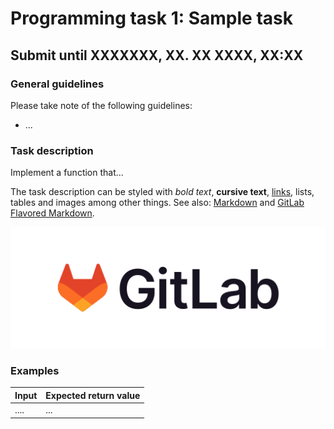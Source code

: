 # Programming task 1: Sample task

## Submit until XXXXXXX, XX. XX XXXX, XX:XX

### General guidelines

Please take note of the following guidelines:

* ...

### Task description

Implement a function that...

The task description can be styled with *bold text*, **cursive text**, [links](https://wikipedia.org), lists, tables and images among other things. See also: [Markdown](https://daringfireball.net/projects/markdown/basics) and [GitLab Flavored Markdown](https://docs.gitlab.com/ee/user/markdown.html).

 ![just an example](img/gitlab.png "Example image") 

### Examples

| Input | Expected return value |
| --- | --- |
| .... | ... |
